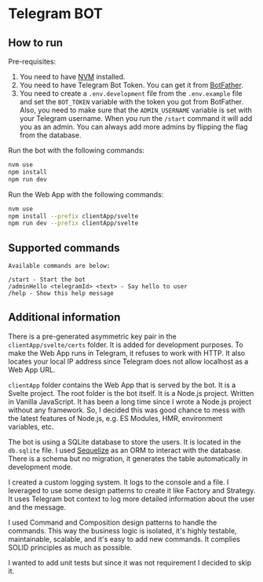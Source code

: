 # Telegram BOT

## How to run

Pre-requisites:

1. You need to have [NVM](https://github.com/nvm-sh/nvm) installed.
2. You need to have Telegram Bot Token. You can get it from [BotFather](https://core.telegram.org/bots#botfather).
3. You need to create a `.env.development` file from the `.env.example` file and set the `BOT_TOKEN` variable with the token you got from BotFather. Also, you need to make sure that the `ADMIN_USERNAME` variable is set with your Telegram username. When you run the `/start` command it will add you as an admin. You can always add more admins by flipping the flag from the database.

Run the bot with the following commands:
```bash
nvm use
npm install
npm run dev
```

Run the Web App with the following commands:
```bash
nvm use
npm install --prefix clientApp/svelte
npm run dev --prefix clientApp/svelte
```

## Supported commands
```text
Available commands are below:

/start - Start the bot
/adminHello <telegramId> <text> - Say hello to user
/help - Show this help message
```

## Additional information

There is a pre-generated asymmetric key pair in the `clientApp/svelte/certs` folder.
It is added for development purposes. To make the Web App runs in Telegram, it refuses to work with HTTP.
It also locates your local IP address since Telegram does not allow localhost as a Web App URL.

`clientApp` folder contains the Web App that is served by the bot. It is a Svelte project.
The root folder is the bot itself. It is a Node.js project. Written in Vanilla JavaScript.
It has been a long time since I wrote a Node.js project without any framework.
So, I decided this was good chance to mess with the latest features of Node.js, e.g. ES Modules, HMR, environment variables, etc.

The bot is using a SQLite database to store the users. It is located in the `db.sqlite` file.
I used [Sequelize](https://sequelize.org/) as an ORM to interact with the database.
There is a schema but no migration, it generates the table automatically in development mode.

I created a custom logging system. It logs to the console and a file. I leveraged to use some design patterns to create it like Factory and Strategy.
It uses Telegram bot context to log more detailed information about the user and the message.

I used Command and Composition design patterns to handle the commands. This way the business logic is isolated, it's highly testable, maintainable, scalable, and it's easy to add new commands.
It complies SOLID principles as much as possible.

I wanted to add unit tests but since it was not requirement I decided to skip it.


